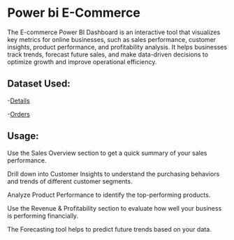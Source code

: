 # Power bi E-Commerce
The E-commerce Power BI Dashboard is an interactive tool that visualizes key metrics for online businesses, such as sales performance, customer insights, product performance, and profitability analysis. It helps businesses track trends, forecast future sales, and make data-driven decisions to optimize growth and improve operational efficiency.
## Dataset Used:
-<a href="https://github.com/DiyaVachhani/Power_Bi_E-Commerce/blob/main/Details.csv">Details</a>

-<a href="https://github.com/DiyaVachhani/Power_Bi_E-Commerce/blob/main/Orders.csv">Orders</a>
## Usage:
Use the Sales Overview section to get a quick summary of your sales performance.

Drill down into Customer Insights to understand the purchasing behaviors and trends of different customer segments.

Analyze Product Performance to identify the top-performing products.

Use the Revenue & Profitability section to evaluate how well your business is performing financially.

The Forecasting tool helps to predict future trends based on your data.
